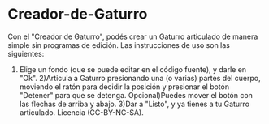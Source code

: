 # Creador-de-Gaturro
Con el "Creador de Gaturro", podés crear un Gaturro articulado de manera simple sin programas de edición.
Las instrucciones de uso son las siguientes:
1) Elige un fondo (que se puede editar en el código fuente), y darle en "Ok".
2)Articula a Gaturro presionando una (o varias) partes del cuerpo, moviendo el ratón para decidir la posición y presionar el botón "Detener" para que se detenga.
Opcional)Puedes mover el botón con las flechas de arriba y abajo.
3)Dar a "Listo", y ya tienes a tu Gaturro articulado.
Licencia (CC-BY-NC-SA).
